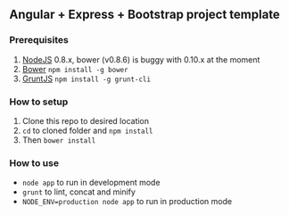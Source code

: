 ## Angular + Express + Bootstrap project template

### Prerequisites

1. [NodeJS](http://nodejs.org) 0.8.x, bower (v0.8.6) is buggy with 0.10.x at the moment
2. [Bower](https://github.com/twitter/bower) ```npm install -g bower```
3. [GruntJS](http://gruntjs.com) ```npm install -g grunt-cli```

### How to setup

1. Clone this repo to desired location
2. ``cd`` to cloned folder and ```npm install```
3. Then ```bower install```

### How to use

* ```node app``` to run in development mode
* ```grunt``` to lint, concat and minify
* ```NODE_ENV=production node app``` to run in production mode
